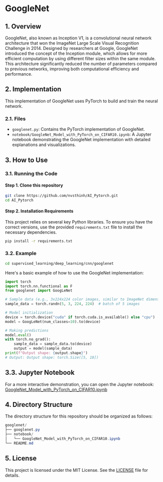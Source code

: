 # GoogleNet

## 1. Overview
GoogleNet, also known as Inception V1, is a convolutional neural network architecture that won the ImageNet Large Scale Visual Recognition Challenge in 2014. Designed by researchers at Google, GoogleNet introduced the concept of the Inception module, which allows for more efficient computation by using different filter sizes within the same module. This architecture significantly reduced the number of parameters compared to previous networks, improving both computational efficiency and performance.

## 2. Implementation
This implementation of GoogleNet uses PyTorch to build and train the neural network.

### 2.1. Files
- `googlenet.py`: Contains the PyTorch implementation of GoogleNet.
- `notebook/GoogleNet_Model_with_PyTorch_on_CIFAR10.ipynb`: A Jupyter notebook demonstrating the GoogleNet implementation with detailed explanations and visualizations.

## 3. How to Use
### 3.1. Running the Code
#### Step 1. Clone this repository
```bash
git clone https://github.com/nvsthinh/AI_Pytorch.git
cd AI_Pytorch
```
#### Step 2. Installation Requirements
This project relies on several key Python libraries. To ensure you have the correct versions, use the provided `requirements.txt` file to install the necessary dependencies.
```bash
pip install -r requirements.txt
```

### 3.2. Example
```bash
cd supervised_learning/deep_learning/cnn/googlenet
```
Here's a basic example of how to use the GoogleNet implementation:
```python
import torch
import torch.nn.functional as F
from googlenet import GoogLeNet

# Sample data (e.g., 3x224x224 color images, similar to ImageNet dimensions)
sample_data = torch.randn(5, 3, 224, 224)  # batch of 5 images

# Model initialization
device = torch.device("cuda" if torch.cuda.is_available() else "cpu")
model = GoogLeNet(num_classes=10).to(device)

# Making predictions
model.eval()
with torch.no_grad():
    sample_data = sample_data.to(device)
    output = model(sample_data)
print(f"Output shape: {output.shape}")
# Output: Output shape: torch.Size([5, 10])
```
## 3.3. Jupyter Notebook
For a more interactive demonstration, you can open the Jupyter notebook: [GoogleNet_Model_with_PyTorch_on_CIFAR10.ipynb](https://github.com/nvsthinh/AI_Pytorch/blob/main/supervised_learning/deep_learning/cnn/googlenet/notebook/GoogLeNet_Model_with_PyTorch_on_CIFAR10.ipynb)

## 4. Directory Structure
The directory structure for this repository should be organized as follows:
```csharp
googlenet/
├── googlenet.py
├── notebook/
│   └── GoogleNet_Model_with_PyTorch_on_CIFAR10.ipynb
└── README.md
```

## 5. License
This project is licensed under the MIT License. See the [LICENSE](https://github.com/nvsthinh/AI_Pytorch/blob/main/LICENSE) file for details.